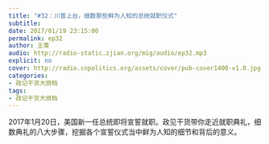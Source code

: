 ```yaml
---
title: "#32：川普上台，细数那些鲜为人知的总统就职仪式"
subtitle: 
date: 2017/01/19 23:15:00
permalink: ep32
author: 王菁
audio: http://radio-static.zjian.org/mig/audio/ep32.mp3
explicit: no
cover: http://radio.cnpolitics.org/assets/cover/pub-cover1400-v1.0.jpg
categories:
- 政记干货大排档
tags:
- 政记干货大排档
---
```


2017年1月20日，美国新一任总统即将宣誓就职。政见干货带你走近就职典礼，细数典礼的八大步骤，挖掘各个宣誓仪式当中鲜为人知的细节和背后的意义。
